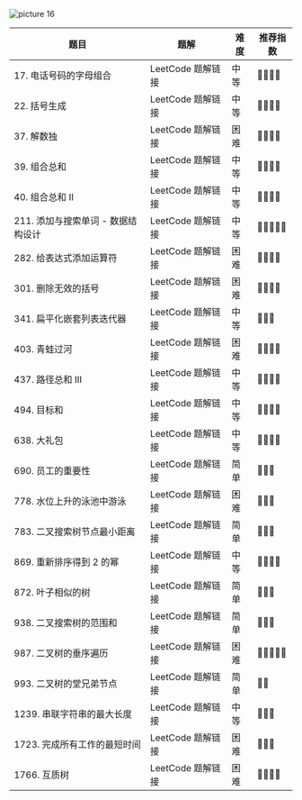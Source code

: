 

![picture 16](https://i.loli.net/2021/10/17/WgymxiFuz6KI41T.png)  



| 题目 | 题解 | 难度 | 推荐指数 |
| --- | --- | --- | --- |
| 17. 电话号码的字母组合 | LeetCode 题解链接 | 中等 | 🤩🤩🤩🤩 |
| 22. 括号生成 | LeetCode 题解链接 | 中等 | 🤩🤩🤩🤩 |
| 37. 解数独 | LeetCode 题解链接 | 困难 | 🤩🤩🤩🤩 |
| 39. 组合总和 | LeetCode 题解链接 | 中等 | 🤩🤩🤩🤩 |
| 40. 组合总和 II | LeetCode 题解链接 | 中等 | 🤩🤩🤩🤩 |
| 211. 添加与搜索单词 - 数据结构设计 | LeetCode 题解链接 | 中等 | 🤩🤩🤩🤩🤩 |
| 282. 给表达式添加运算符 | LeetCode 题解链接 | 困难 | 🤩🤩🤩🤩 |
| 301. 删除无效的括号 | LeetCode 题解链接 | 困难 | 🤩🤩🤩🤩 |
| 341. 扁平化嵌套列表迭代器 | LeetCode 题解链接 | 中等 | 🤩🤩🤩 |
| 403. 青蛙过河 | LeetCode 题解链接 | 困难 | 🤩🤩🤩🤩 |
| 437. 路径总和 III | LeetCode 题解链接 | 中等 | 🤩🤩🤩🤩 |
| 494. 目标和 | LeetCode 题解链接 | 中等 | 🤩🤩🤩🤩 |
| 638. 大礼包 | LeetCode 题解链接 | 中等 | 🤩🤩🤩🤩 |
| 690. 员工的重要性 | LeetCode 题解链接 | 简单 | 🤩🤩🤩 |
| 778. 水位上升的泳池中游泳 | LeetCode 题解链接 | 困难 | 🤩🤩🤩 |
| 783. 二叉搜索树节点最小距离 | LeetCode 题解链接 | 简单 | 🤩🤩🤩 |
| 869. 重新排序得到 2 的幂 | LeetCode 题解链接 | 中等 | 🤩🤩🤩🤩 |
| 872. 叶子相似的树 | LeetCode 题解链接 | 简单 | 🤩🤩🤩 |
| 938. 二叉搜索树的范围和 | LeetCode 题解链接 | 简单 | 🤩🤩🤩 |
| 987. 二叉树的垂序遍历 | LeetCode 题解链接 | 困难 | 🤩🤩🤩🤩🤩 |
| 993. 二叉树的堂兄弟节点 | LeetCode 题解链接 | 简单 | 🤩🤩 |
| 1239. 串联字符串的最大长度 | LeetCode 题解链接 | 中等 | 🤩🤩🤩 |
| 1723. 完成所有工作的最短时间 | LeetCode 题解链接 | 困难 | 🤩🤩🤩 |
| 1766. 互质树 | LeetCode 题解链接 | 困难 | 🤩🤩🤩🤩 |
